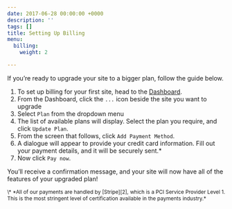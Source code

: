 ```yaml
---
date: 2017-06-28 00:00:00 +0000
description: ''
tags: []
title: Setting Up Billing
menu:
  billing:
    weight: 2

---
```

If you’re ready to upgrade your site to a bigger plan, follow the guide below.

1. To set up billing for your first site, head to the [Dashboard][1].
2. From the Dashboard, click the `...` icon beside the site you want to upgrade
3. Select `Plan` from the dropdown menu
4. The list of available plans will display. Select the plan you require, and click `Update Plan`.
5. From the screen that follows, click `Add Payment Method`.
6. A dialogue will appear to provide your credit card information. Fill out your payment details, and it will be securely sent.*
7. Now click `Pay now`.

You’ll receive a confirmation message, and your site will now have all of the features of your upgraded plan!

<span style="font-size: 0.85em">
\* *All of our payments are handled by [Stripe][2], which is a PCI Service Provider Level 1. This is the most stringent level of certification available in the payments industry.*
</span>

[1]: https://app.forestry.io/dashboard
[2]: https://stripe.com
